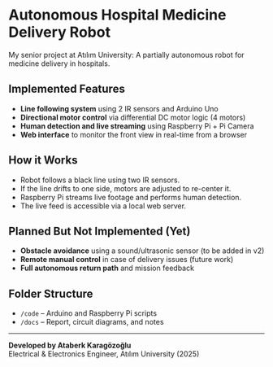 # Autonomous Hospital Medicine Delivery Robot

My senior project at Atılım University: A partially autonomous robot for medicine delivery in hospitals.

##  Implemented Features

- **Line following system** using 2 IR sensors and Arduino Uno
- **Directional motor control** via differential DC motor logic (4 motors)
- **Human detection and live streaming** using Raspberry Pi + Pi Camera
- **Web interface** to monitor the front view in real-time from a browser

##  How it Works

- Robot follows a black line using two IR sensors.  
- If the line drifts to one side, motors are adjusted to re-center it.  
- Raspberry Pi streams live footage and performs human detection.  
- The live feed is accessible via a local web server.

##  Planned But Not Implemented (Yet)

- **Obstacle avoidance** using a sound/ultrasonic sensor (to be added in v2)
- **Remote manual control** in case of delivery issues (future work)
- **Full autonomous return path** and mission feedback

##  Folder Structure

- `/code` – Arduino and Raspberry Pi scripts
- `/docs` – Report, circuit diagrams, and notes

---

**Developed by Ataberk Karagözoğlu**  
Electrical & Electronics Engineer, Atılım University (2025)
